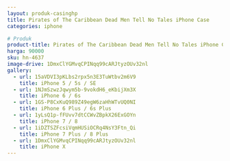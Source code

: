 ```yaml
---
layout: produk-casinghp
title: Pirates of The Caribbean Dead Men Tell No Tales iPhone Case
categories: iphone

# Produk
product-title: Pirates of The Caribbean Dead Men Tell No Tales iPhone Case
harga: 90000
sku: hn-4637
image-drive: 1DmxClYGMvqCPINqq99cARJtyzOUv32nl
gallery:
  - url: 15aVDVI3pKLbs2rpx5n3E3TuWtbv2m6V9
    title: iPhone 5 / 5s / SE
  - url: 1NJmSzwzJqwym5b-9vokdH6_eKbijXm3X
    title: iPhone 6 / 6s
  - url: 1GS-P8CxKuQ989Z49egW6zaHhWTvUQ0NI
    title: iPhone 6 Plus / 6s Plus
  - url: 1yLsQ1p-fFUvv7dtCCWvZBpkX26ExGOYn
    title: iPhone 7 / 8
  - url: 1iDZTSZFcsiVqmHUSiOCRq4NsY3Ftn_Qi
    title: iPhone 7 Plus / 8 Plus
  - url: 1DmxClYGMvqCPINqq99cARJtyzOUv32nl
    title: iPhone X
---
```

